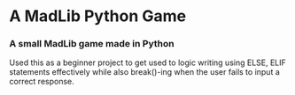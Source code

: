 # A MadLib Python Game

### A small MadLib game made in Python

Used this as a beginner project to get used to logic writing using ELSE, ELIF statements effectively while also break()-ing when the user fails to input a correct response.
